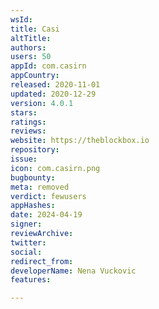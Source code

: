 ```yaml
---
wsId: 
title: Casi
altTitle: 
authors: 
users: 50
appId: com.casirn
appCountry: 
released: 2020-11-01
updated: 2020-12-29
version: 4.0.1
stars: 
ratings: 
reviews: 
website: https://theblockbox.io
repository: 
issue: 
icon: com.casirn.png
bugbounty: 
meta: removed
verdict: fewusers
appHashes: 
date: 2024-04-19
signer: 
reviewArchive: 
twitter: 
social: 
redirect_from: 
developerName: Nena Vuckovic
features: 

---
```



